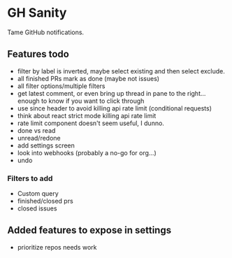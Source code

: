 # GH Sanity

Tame GitHub notifications.

## Features todo

- filter by label is inverted, maybe select existing and then select exclude.
- all finished PRs mark as done (maybe not issues)
- all filter options/multiple filters
- get latest comment, or even bring up thread in pane to the right... enough to know if you want to click through
- use since header to avoid killing api rate limit (conditional requests)
- think about react strict mode killing api rate limit
- rate limit component doesn't seem useful, I dunno.
- done vs read
- unread/redone
- add settings screen 
- look into webhooks (probably a no-go for org...)
- undo

### Filters to add

- Custom query
- finished/closed prs
- closed issues

## Added features to expose in settings

- prioritize repos needs work